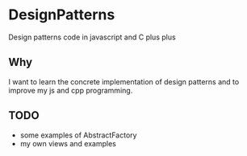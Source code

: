 # DesignPatterns
Design patterns code in javascript and C plus plus

## Why ##

I want to learn the concrete implementation of design patterns 
and to improve my js and cpp programming. 
## TODO ##

- some examples of AbstractFactory
- my own views and examples

